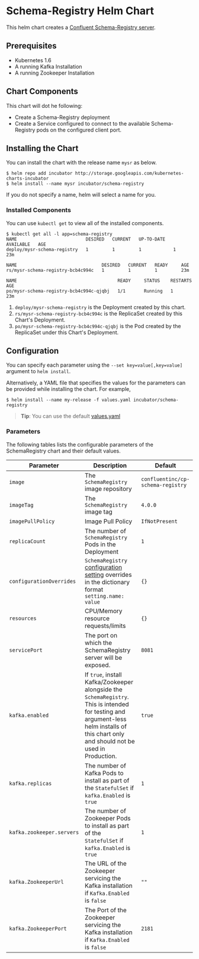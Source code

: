 # Schema-Registry Helm Chart
This helm chart creates a [Confluent Schema-Registry server](https://github.com/confluentinc/schema-registry).

## Prerequisites
* Kubernetes 1.6
* A running Kafka Installation
* A running Zookeeper Installation

## Chart Components
This chart will dot he following:

* Create a Schema-Registry deployment
* Create a Service configured to connect to the available Schema-Registry pods on the configured
  client port.

## Installing the Chart
You can install the chart with the release name `mysr` as below.

```console
$ helm repo add incubator http://storage.googleapis.com/kubernetes-charts-incubator
$ helm install --name mysr incubator/schema-registry
```

If you do not specify a name, helm will select a name for you.

### Installed Components
You can use `kubectl get` to view all of the installed components.

```console{%raw}
$ kubectl get all -l app=schema-registry
NAME                          DESIRED   CURRENT   UP-TO-DATE   AVAILABLE   AGE
deploy/mysr-schema-registry   1         1         1            1           23m

NAME                                DESIRED   CURRENT   READY     AGE
rs/mysr-schema-registry-bcb4c994c   1         1         1         23m

NAME                                      READY     STATUS    RESTARTS   AGE
po/mysr-schema-registry-bcb4c994c-qjqbj   1/1       Running   1          23m
```

1. `deploy/mysr-schema-registry` is the Deployment created by this chart.
1. `rs/mysr-schema-registry-bcb4c994c` is the ReplicaSet created by this Chart's Deployment.
1. `po/mysr-schema-registry-bcb4c994c-qjqbj` is the Pod created by the ReplicaSet under this Chart's Deployment.

## Configuration
You can specify each parameter using the `--set key=value[,key=value]` argument to `helm install`.

Alternatively, a YAML file that specifies the values for the parameters can be provided while installing the chart. For example,

```console
$ helm install --name my-release -f values.yaml incubator/schema-registry
```

> **Tip**: You can use the default [values.yaml](values.yaml)

### Parameters
The following tables lists the configurable parameters of the SchemaRegistry chart and their default values.

| Parameter | Description | Default |
| --------- | ----------- | ------- |
| `image` | The `SchemaRegistry` image repository | `confluentinc/cp-schema-registry` |
| `imageTag` | The `SchemaRegistry` image tag | `4.0.0` |
| `imagePullPolicy` | Image Pull Policy | `IfNotPresent` |
| `replicaCount` | The number of `SchemaRegistry` Pods in the Deployment | `1` |
| `configurationOverrides` | `SchemaRegistry` [configuration setting](https://github.com/confluentinc/schema-registry/blob/master/docs/config.rst#configuration-options) overrides in the dictionary format `setting.name: value` | `{}` |
| `resources` | CPU/Memory resource requests/limits | `{}` |
| `servicePort` | The port on which the SchemaRegistry server will be exposed. | `8081` |
| `kafka.enabled` | If `true`, install Kafka/Zookeeper alongside the `SchemaRegistry`. This is intended for testing and argument-less helm installs of this chart only and should not be used in Production. | `true` |
| `kafka.replicas` | The number of Kafka Pods to install as part of the `StatefulSet` if `kafka.Enabled` is `true`| `1` |
| `kafka.zookeeper.servers` | The number of Zookeeper Pods to install as part of the `StatefulSet` if `kafka.Enabled` is `true`| `1` |
| `kafka.ZookeeperUrl` | The URL of the Zookeeper servicing the Kafka installation if `Kafka.Enabled` is `false` | `""` |
| `kafka.ZookeeperPort` | The Port of the Zookeeper servicing the Kafka installation if `Kafka.Enabled` is `false` | `2181` |
